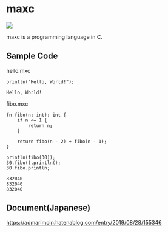 # maxc
[![](http://img.shields.io/badge/license-MIT-blue.svg)](./LICENSE)

maxc is a programming language in C.

## Sample Code

hello.mxc
```
println("Hello, World!");
```
```
Hello, World!
```


fibo.mxc
```
fn fibo(n: int): int {
    if n <= 1 {
        return n;
    }

    return fibo(n - 2) + fibo(n - 1);
}

println(fibo(30));
30.fibo().println();
30.fibo.println;
```
```
832040
832040
832040
```

## Document(Japanese)
https://admarimoin.hatenablog.com/entry/2019/08/28/155346

